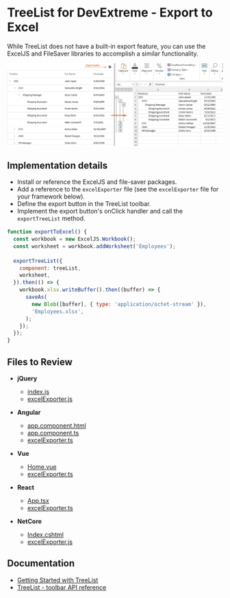 # TreeList for DevExtreme - Export to Excel

While TreeList does not have a built-in export feature, you can use the ExcelJS and FileSaver libraries to accomplish a similar functionality.

![](export-to-excel.png)

## Implementation details

- Install or reference the ExcelJS and file-saver packages.
- Add a reference to the `excelExporter` file (see the `excelExporter` file for your framework below).
- Define the export button in the TreeList toolbar.
- Implement the export button's onClick handler and call the `exportTreeList` method.

```js
function exportToExcel() {
  const workbook = new ExcelJS.Workbook();
  const worksheet = workbook.addWorksheet('Employees');

  exportTreeList({
    component: treeList,
    worksheet,
  }).then(() => {
    workbook.xlsx.writeBuffer().then((buffer) => {
      saveAs(
        new Blob([buffer], { type: 'application/octet-stream' }),
        'Employees.xlsx',
      );
    });
  });
}
```

## Files to Review

- **jQuery**
  - [index.js](jQuery/src/index.js)
  - [excelExporter.js](jQuery/src/excelExporter.js)
- **Angular**

  - [app.component.html](Angular/src/app/app.component.html)
  - [app.component.ts](Angular/src/app/app.component.ts)
  - [excelExporter.ts](Angular/src/app/excelExporter.ts)

- **Vue**
  - [Home.vue](Vue/src/components/HomeContent.vue)
  - [excelExporter.ts](Vue/src/assets/excelExporter.ts)
- **React**

  - [App.tsx](React/src/App.tsx)
  - [excelExporter.ts](React/src/excelExporter.ts)

- **NetCore**
  - [Index.cshtml](ASP.NET%20Core/Views/Home/Index.cshtml)
  - [excelExporter.js](ASP.NET%20Core/wwwroot/js/excelExporter.js)

## Documentation

- [Getting Started with TreeList](https://js.devexpress.com/Documentation/Guide/UI_Components/TreeList/Getting_Started_with_TreeList/)
- [TreeList - toolbar API reference](https://js.devexpress.com/Documentation/ApiReference/UI_Components/dxTreeList/Configuration/toolbar/)
